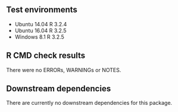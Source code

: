 ## Test environments

* Ubuntu 14.04 R 3.2.4
* Ubuntu 16.04 R 3.2.5
* Windows 8.1 R 3.2.5

## R CMD check results

There were no ERRORs, WARNINGs or NOTES.

## Downstream dependencies

There are currently no downstream dependencies for this package.